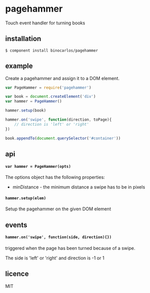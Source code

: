 pagehammer
==========

Touch event handler for turning books

## installation

```
$ component install binocarlos/pagehammer
```

## example

Create a pagehammer and assign it to a DOM element.

```js
var PageHammer = require('pagehammer')

var book = document.createElement('div')
var hammer = PageHammer()

hammer.setup(book)

hammer.on('swipe', function(direction, toPage){
	// direction is 'left' or 'right'	
})

book.appendTo(document.querySelector('#container'))
```

## api

#### `var hammer = PageHammer(opts)`

The options object has the following properties:

 * minDistance - the minimum distance a swipe has to be in pixels

#### `hammer.setup(elem)`

Setup the pagehammer on the given DOM element

## events

#### `hammer.on('swipe', function(side, direction){})`

triggered when the page has been turned because of a swipe.

The side is 'left' or 'right' and direction is -1 or 1

## licence
MIT